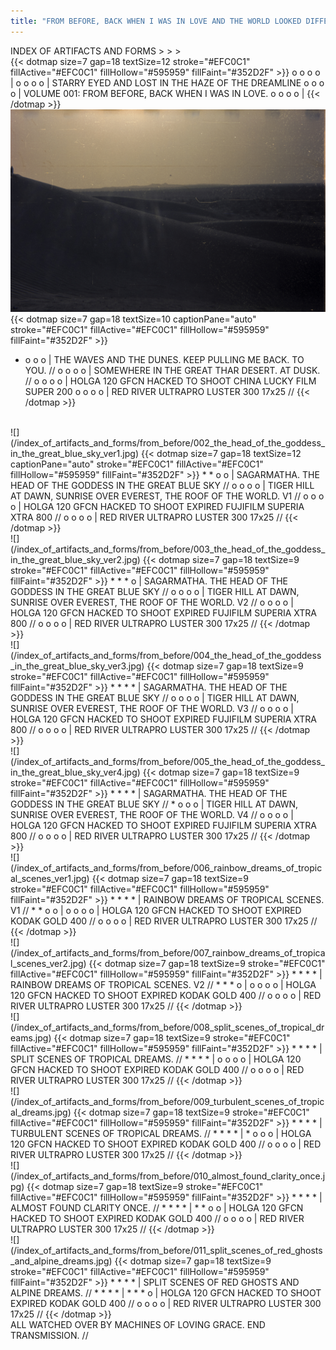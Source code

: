 ```yaml
---
title: "FROM BEFORE, BACK WHEN I WAS IN LOVE AND THE WORLD LOOKED DIFFERENT."
---
```

INDEX OF ARTIFACTS AND FORMS > > >
<br>
{{< dotmap size=7 gap=18 textSize=12 stroke="#EFC0C1" fillActive="#EFC0C1" fillHollow="#595959" fillFaint="#352D2F" >}}
o o o o |
o o o o | STARRY EYED AND LOST IN THE HAZE OF THE DREAMLINE
o o o o | VOLUME 001: FROM BEFORE, BACK WHEN I WAS IN LOVE.
o o o o |
{{< /dotmap >}}
<br>
![](./001_the_waves_in_the_dunes_keep_pulling_me_back_to_you.jpg)
{{< dotmap size=7 gap=18 textSize=10 captionPane="auto" stroke="#EFC0C1" fillActive="#EFC0C1" fillHollow="#595959" fillFaint="#352D2F" >}}
* o o o | THE WAVES AND THE DUNES. KEEP PULLING ME BACK. TO YOU. //
o o o o | SOMEWHERE IN THE GREAT THAR DESERT. AT DUSK. //
o o o o | HOLGA 120 GFCN HACKED TO SHOOT CHINA LUCKY FILM SUPER 200
o o o o | RED RIVER ULTRAPRO LUSTER 300 17x25 //
{{< /dotmap >}}
<br>
![](/index_of_artifacts_and_forms/from_before/002_the_head_of_the_goddess_in_the_great_blue_sky_ver1.jpg)
{{< dotmap size=7 gap=18 textSize=12 captionPane="auto" stroke="#EFC0C1" fillActive="#EFC0C1" fillHollow="#595959" fillFaint="#352D2F" >}}
* * o o | SAGARMATHA. THE HEAD OF THE GODDESS IN THE GREAT BLUE SKY //
o o o o | TIGER HILL AT DAWN, SUNRISE OVER EVEREST, THE ROOF OF THE WORLD. V1 //
o o o o | HOLGA 120 GFCN HACKED TO SHOOT EXPIRED FUJIFILM SUPERIA XTRA 800 //
o o o o | RED RIVER ULTRAPRO LUSTER 300 17x25 //
{{< /dotmap >}}
<br>
![](/index_of_artifacts_and_forms/from_before/003_the_head_of_the_goddess_in_the_great_blue_sky_ver2.jpg)
{{< dotmap size=7 gap=18 textSize=9 stroke="#EFC0C1" fillActive="#EFC0C1" fillHollow="#595959" fillFaint="#352D2F" >}}
* * * o | SAGARMATHA. THE HEAD OF THE GODDESS IN THE GREAT BLUE SKY //
o o o o | TIGER HILL AT DAWN, SUNRISE OVER EVEREST, THE ROOF OF THE WORLD. V2 //
o o o o | HOLGA 120 GFCN HACKED TO SHOOT EXPIRED FUJIFILM SUPERIA XTRA 800 //
o o o o | RED RIVER ULTRAPRO LUSTER 300 17x25 //
{{< /dotmap >}}
<br>
![](/index_of_artifacts_and_forms/from_before/004_the_head_of_the_goddess_in_the_great_blue_sky_ver3.jpg)
{{< dotmap size=7 gap=18 textSize=9 stroke="#EFC0C1" fillActive="#EFC0C1" fillHollow="#595959" fillFaint="#352D2F" >}}
* * * * | SAGARMATHA. THE HEAD OF THE GODDESS IN THE GREAT BLUE SKY //
o o o o | TIGER HILL AT DAWN, SUNRISE OVER EVEREST, THE ROOF OF THE WORLD. V3 //
o o o o | HOLGA 120 GFCN HACKED TO SHOOT EXPIRED FUJIFILM SUPERIA XTRA 800 //
o o o o | RED RIVER ULTRAPRO LUSTER 300 17x25 //
{{< /dotmap >}}
<br>
![](/index_of_artifacts_and_forms/from_before/005_the_head_of_the_goddess_in_the_great_blue_sky_ver4.jpg)
{{< dotmap size=7 gap=18 textSize=9 stroke="#EFC0C1" fillActive="#EFC0C1" fillHollow="#595959" fillFaint="#352D2F" >}}
* * * * | SAGARMATHA. THE HEAD OF THE GODDESS IN THE GREAT BLUE SKY //
* o o o | TIGER HILL AT DAWN, SUNRISE OVER EVEREST, THE ROOF OF THE WORLD. V4 //
o o o o | HOLGA 120 GFCN HACKED TO SHOOT EXPIRED FUJIFILM SUPERIA XTRA 800 //
o o o o | RED RIVER ULTRAPRO LUSTER 300 17x25 //
{{< /dotmap >}}
<br>
![](/index_of_artifacts_and_forms/from_before/006_rainbow_dreams_of_tropical_scenes_ver1.jpg)
{{< dotmap size=7 gap=18 textSize=9 stroke="#EFC0C1" fillActive="#EFC0C1" fillHollow="#595959" fillFaint="#352D2F" >}}
* * * * | RAINBOW DREAMS OF TROPICAL SCENES. V1 //
* * o o |
o o o o | HOLGA 120 GFCN HACKED TO SHOOT EXPIRED KODAK GOLD 400 //
o o o o | RED RIVER ULTRAPRO LUSTER 300 17x25 //
{{< /dotmap >}}
<br>
![](/index_of_artifacts_and_forms/from_before/007_rainbow_dreams_of_tropical_scenes_ver2.jpg)
{{< dotmap size=7 gap=18 textSize=9 stroke="#EFC0C1" fillActive="#EFC0C1" fillHollow="#595959" fillFaint="#352D2F" >}}
* * * * | RAINBOW DREAMS OF TROPICAL SCENES. V2 //
* * * o |
o o o o | HOLGA 120 GFCN HACKED TO SHOOT EXPIRED KODAK GOLD 400 //
o o o o | RED RIVER ULTRAPRO LUSTER 300 17x25 //
{{< /dotmap >}}
<br>
![](/index_of_artifacts_and_forms/from_before/008_split_scenes_of_tropical_dreams.jpg)
{{< dotmap size=7 gap=18 textSize=9 stroke="#EFC0C1" fillActive="#EFC0C1" fillHollow="#595959" fillFaint="#352D2F" >}}
* * * * | SPLIT SCENES OF TROPICAL DREAMS. //
* * * * |
o o o o | HOLGA 120 GFCN HACKED TO SHOOT EXPIRED KODAK GOLD 400 //
o o o o | RED RIVER ULTRAPRO LUSTER 300 17x25 //
{{< /dotmap >}}
<br>
![](/index_of_artifacts_and_forms/from_before/009_turbulent_scenes_of_tropical_dreams.jpg)
{{< dotmap size=7 gap=18 textSize=9 stroke="#EFC0C1" fillActive="#EFC0C1" fillHollow="#595959" fillFaint="#352D2F" >}}
* * * * | TURBULENT SCENES OF TROPICAL DREAMS. //
* * * * |
* o o o | HOLGA 120 GFCN HACKED TO SHOOT EXPIRED KODAK GOLD 400 //
o o o o | RED RIVER ULTRAPRO LUSTER 300 17x25 //
{{< /dotmap >}}
<br>
![](/index_of_artifacts_and_forms/from_before/010_almost_found_clarity_once.jpg)
{{< dotmap size=7 gap=18 textSize=9 stroke="#EFC0C1" fillActive="#EFC0C1" fillHollow="#595959" fillFaint="#352D2F" >}}
* * * * | ALMOST FOUND CLARITY ONCE. //
* * * * |
* * o o | HOLGA 120 GFCN HACKED TO SHOOT EXPIRED KODAK GOLD 400 //
o o o o | RED RIVER ULTRAPRO LUSTER 300 17x25 //
{{< /dotmap >}}
<br>
![](/index_of_artifacts_and_forms/from_before/011_split_scenes_of_red_ghosts_and_alpine_dreams.jpg)
{{< dotmap size=7 gap=18 textSize=9 stroke="#EFC0C1" fillActive="#EFC0C1" fillHollow="#595959" fillFaint="#352D2F" >}}
* * * * | SPLIT SCENES OF RED GHOSTS AND ALPINE DREAMS. //
* * * * |
* * * o | HOLGA 120 GFCN HACKED TO SHOOT EXPIRED KODAK GOLD 400 //
o o o o | RED RIVER ULTRAPRO LUSTER 300 17x25 //
{{< /dotmap >}}
<br>
ALL WATCHED OVER BY MACHINES OF LOVING GRACE.
END TRANSMISSION. //
